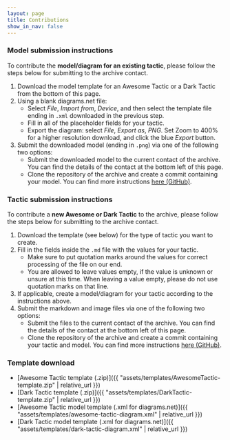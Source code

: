 ```yaml
---
layout: page
title: Contributions
show_in_nav: false
---
```


### Model submission instructions

To contribute the **model/diagram for an existing tactic**, please follow the steps below for submitting to the archive contact.

1. Download the model template for an Awesome Tactic or a Dark Tactic from the bottom of this page.
1. Using a blank diagrams.net file:
    * Select *File*, *Import from*, *Device*, and then select the template file ending in `.xml` downloaded in the previous step.
    * Fill in all of the placeholder fields for your tactic.
    * Export the diagram: select *File*, *Export as*, *PNG*. Set Zoom to 400% for a higher resolution download, and click the blue *Export* button.
1. Submit the downloaded model (ending in `.png`) via one of the following two options:
    * Submit the downloaded model to the current contact of the archive. You can find the details of the contact at the bottom left of this page.
    * Clone the repository of the archive and create a commit containing your model. You can find more instructions [here (GitHub)](https://github.com/S2-group/AwesomeAndDarkTactics).

### Tactic submission instructions

To contribute a **new Awesome or Dark Tactic** to the archive, please follow the steps below for submitting to the archive contact.

1. Download the template (see below) for the type of tactic you want to create.
1. Fill in the fields inside the `.md` file with the values for your tactic.
    * Make sure to put quotation marks around the values for correct processing of the file on our end.
    * You are allowed to leave values empty, if the value is unknown or unsure at this time. When leaving a value empty, please do not use quotation marks on that line.
1. If applicable, create a model/diagram for your tactic according to the instructions above.
1. Submit the markdown and image files via one of the following two options:
    * Submit the files to the current contact of the archive. You can find the details of the contact at the bottom left of this page.
    * Clone the repository of the archive and create a commit containing your tactic and model. You can find more instructions [here (GitHub)](https://github.com/S2-group/AwesomeAndDarkTactics).

### Template download

* [Awesome Tactic template (.zip)]({{ "assets/templates/AwesomeTactic-template.zip" | relative_url }})
* [Dark Tactic template (.zip)]({{ "assets/templates/DarkTactic-template.zip" | relative_url }})
* [Awesome Tactic model template (.xml for diagrams.net)]({{ "assets/templates/awesome-tactic-diagram.xml" | relative_url }})
* [Dark Tactic model template (.xml for diagrams.net)]({{ "assets/templates/dark-tactic-diagram.xml" | relative_url }})